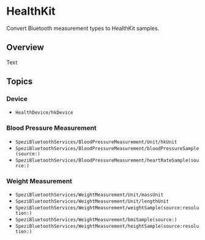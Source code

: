 # HealthKit

Convert Bluetooth measurement types to HealthKit samples.

<!--

This source file is part of the Stanford Spezi open-source project

SPDX-FileCopyrightText: 2024 Stanford University and the project authors (see CONTRIBUTORS.md)

SPDX-License-Identifier: MIT

-->

## Overview

<!--@START_MENU_TOKEN@-->Text<!--@END_MENU_TOKEN@-->


## Topics

### Device

- ``HealthDevice/hkDevice``

### Blood Pressure Measurement

- ``SpeziBluetoothServices/BloodPressureMeasurement/Unit/hkUnit``
- ``SpeziBluetoothServices/BloodPressureMeasurement/bloodPressureSample(source:)``
- ``SpeziBluetoothServices/BloodPressureMeasurement/heartRateSample(source:)``

### Weight Measurement

- ``SpeziBluetoothServices/WeightMeasurement/Unit/massUnit``
- ``SpeziBluetoothServices/WeightMeasurement/Unit/lengthUnit``
- ``SpeziBluetoothServices/WeightMeasurement/weightSample(source:resolution:)``
- ``SpeziBluetoothServices/WeightMeasurement/bmiSample(source:)``
- ``SpeziBluetoothServices/WeightMeasurement/heightSample(source:resolution:)``
